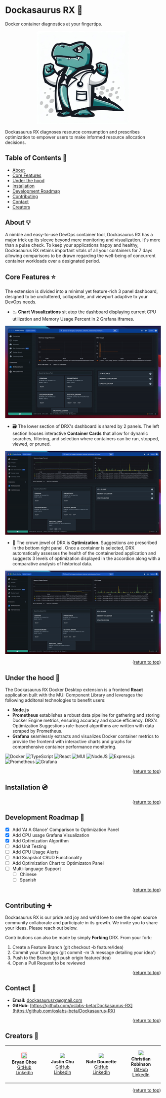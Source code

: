 

# Dockasaurus RX 🦖
Docker container diagnostics at your fingertips.

<p align="center"> <img src="https://raw.githubusercontent.com/oslabs-beta/Dockasaurus-RX/dev/screenshots/Dockasaurus.png" alt="Dockasaurus RX Logo" width=300 height=300></p>

Dockasaurus RX diagnoses resource consumption and prescribes optimization to empower users to make informed resource allocation decisions.






## Table of Contents 📖

- [About](#about-💡)
- [Core Features](#core-features-⭐️)
- [Under the hood](#under-the-hood-🩻) 
- [Installation](#installation-💿)
- [Development Roadmap](#development-roadmap🚧)
- [Contributing](#contributing-➕)
- [Contact](#contact-📧)
- [Creators](#creators-👥)






## About 💡

A nimble and easy-to-use DevOps container tool, Dockasaurus RX has a major trick up its sleeve beyond mere monitoring and visualization. It's more than a pulse check. To keep your applications happy and healthy, Dockasaurus RX retains important vitals of all your containers for 7 days allowing comparisons to be drawn regarding the well-being of concurrent container workloads over a designated period.






## Core Features ⭐️

The extension is divided into a minimal yet feature-rich 3 panel dashboard, designed to be uncluttered, collapsible, and viewport adaptive to your DevOps needs.

- 📉 **Chart Visualizations** sit atop the dashboard displaying current CPU utilization and Memory Usage Percent in 2 Grafana iframes.

<p align="center"> <img src="https://raw.githubusercontent.com/oslabs-beta/Dockasaurus-RX/bc/screenshots/GraphComponent.gif" alt="Graph Gif"></p>

- 🗃️ The lower section of DRX's dashboard is shared by 2 panels. The left section houses interactive **Container Cards** that allow for dynamic searches, filtering, and selection where containers can be run, stopped, viewed, or pruned.

<p align="center"> <img src="https://raw.githubusercontent.com/oslabs-beta/Dockasaurus-RX/bc/screenshots/ContainerComponent.gif" alt="Container Gif"></p>

- 👑 The crown jewel of DRX is **Optimization**. Suggestions are prescribed in the bottom right panel. Once a container is selected, DRX automatically assesses the health of the containerized application and suggests 3 levels of optimization displayed in the accordion along with a comparative analysis of historical data.

<p align="center"> <img src="https://raw.githubusercontent.com/oslabs-beta/Dockasaurus-RX/bc/screenshots/Suggestions.gif" alt="Suggestions Gif"></p>

<p align="right">(<a href="#readme-top">return to top</a>)</p>






## Under the hood 🩻

The Dockasaurus RX Docker Desktop extension is a frontend **React** application built with the MUI Component Library and leverages the following additonal technologies to benefit users:
-  **Node.js**
-  **Prometheus** establishes a robust data pipeline for gathering and storing Docker Engine metrics, ensuring accuracy and space efficiency. DRX's Optimization Suggestions rule-based algorithms are written with data scraped by Prometheus.
-  **Grafana** seamlessly extracts and visualizes Docker container metrics to provide the frontend with interactive charts and graphs for comprehensive container performance monitoring.

![Docker](https://img.shields.io/badge/docker-%230db7ed.svg?style=for-the-badge&logo=docker&logoColor=white)
![TypeScript](https://img.shields.io/badge/typescript-%23007ACC.svg?style=for-the-badge&logo=typescript&logoColor=white)
![React](https://img.shields.io/badge/react-%2320232a.svg?style=for-the-badge&logo=react&logoColor=%2361DAFB)
![MUI](https://img.shields.io/badge/MUI-%230081CB.svg?style=for-the-badge&logo=mui&logoColor=white)
![NodeJS](https://img.shields.io/badge/node.js-6DA55F?style=for-the-badge&logo=node.js&logoColor=white)
![Express.js](https://img.shields.io/badge/express.js-%23404d59.svg?style=for-the-badge&logo=express&logoColor=%2361DAFB)
![Prometheus](https://img.shields.io/badge/Prometheus-E6522C?style=for-the-badge&logo=Prometheus&logoColor=white)
![Grafana](https://img.shields.io/badge/grafana-%23F46800.svg?style=for-the-badge&logo=grafana&logoColor=white)

<p align="right">(<a href="#readme-top">return to top</a>)</p>






## Installation 💿

<p align="right">(<a href="#readme-top">return to top</a>)</p>






## Development Roadmap 🚧

- [X] Add 'At A Glance' Comparison to Optimization Panel
- [X] Add CPU usage Grafana Visualization
- [X] Add Optimization Algorithm
- [ ] Add Unit Testing
- [ ] Add CPU Usage Alerts
- [ ] Add Snapshot CRUD Functionality
- [ ] Add Optimization Chart to Optimizaton Panel
- [ ] Multi-language Support
    - [ ] Chinese
    - [ ] Spanish

<p align="right">(<a href="#readme-top">return to top</a>)</p>






## Contributing ➕
Dockasaurus RX is our pride and joy and we'd love to see the open source community collaborate and participate in its growth. We invite you to share your ideas. Please reach out below.

Contributions can also be made by simply **Forking** DRX. From your fork:

1. Create a Feature Branch (git checkout -b feature/Idea)
2. Commit your Changes (git commit -m 'A message detailing your idea')
3. Push to the Branch (git push origin feature/Idea)
4. Open a Pull Request to be reviewed

<p align="right">(<a href="#readme-top">return to top</a>)</p>






## Contact 📧

- **Email:** [dockasaurusrx@gmail.com](mailto:dockasaurusrx@gmail.com)
- **GitHub:** [https://github.com/oslabs-beta/Dockasaurus-RX](https://github.com/oslabs-beta/Dockasaurus-RX)

<p align="right">(<a href="#readme-top">return to top</a>)</p>






## Creators 👥

<table style="width:100%;">
   <tr>
    <td style="width:200px">
    <p align="center">
      <img src="https://github.com/Choebryan.png" style="width:6rem; border:1px solid red" /><br>
      <strong>Bryan Choe</strong><br>
      <a href="https://github.com/Choebryan">GitHub</a><br/>
      <a href="https://www.linkedin.com/in/bryan-choe/">LinkedIn</a>
    </p>
    </td>
    <td style="width:200px">
      <p align="center">
      <img src="https://github.com/jchu47.png" style="width:6rem;" /><br/>
      <strong>Justin Chu</strong><br/>
      <a href="https://github.com/jchu47">GitHub</a><br/>
      <a href="https://www.linkedin.com/in/justin-chu-10a70a205/">LinkedIn</a>
      </p>
    </td>
    <td style="width:200px">
      <p align="center">
      <img src="https://github.com/zampare.png" style="width:6rem;" /><br/>
      <strong>Nate Doucette</strong><br/>
      <a href="https://github.com/zampare">GitHub</a><br/>
      <a href="https://www.linkedin.com/in/nate-doucette-473a04141/">LinkedIn</a>
      </p>
    </td>
    <td style="width:200px">
      <p align="center">
      <img src="https://github.com/hommesweethomme.png" style="width:6rem;" /><br/>
      <strong>Christian Robinson</strong><br/>
      <a href="https://github.com/hommesweethomme">GitHub</a><br/>
      <a href="https://www.linkedin.com/in/christian-daniel-robinson/">LinkedIn</a>
      </p>
    </td>
  </tr>
</table>

<p align="right">(<a href="#readme-top">return to top</a>)</p>
